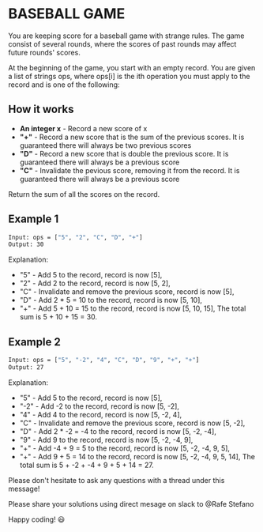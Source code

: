 
# BASEBALL GAME

You are keeping score for a baseball game with strange rules. The game consist of several rounds, where the scores of past rounds may affect future rounds' scores.

At the beginning of the game, you start with an empty record. You are given a list of strings ops, where ops[i] is the ith operation you must apply to the record and is one of the following:

## How it works

- **An integer x** - Record a new score of x
- **"+"** - Record a new score that is the sum of the previous scores. It is guaranteed there will always be two previous scores
- **"D"** - Record a new score that is double the previous score. It is guaranteed there will always be a previous score
- **"C"** - Invalidate the pevious score, removing it from the record. It is guaranteed there will always be a previous score

Return the sum of all the scores on the record.

## Example 1

```sh
Input: ops = ["5", "2", "C", "D", "+"] 
Output: 30
```
Explanation:

- "5" - Add 5 to the record, record is now [5],
- "2" - Add 2 to the record, record is now [5, 2],
- "C" - Invalidate and remove the previous score, record is now [5],
- "D" - Add 2 * 5 = 10 to the record, record is now [5, 10],
- "+" - Add 5 + 10 = 15 to the record, record is now [5, 10, 15],
The total sum is 5 + 10 + 15 = 30.


## Example 2

```sh
Input: ops = ["5", "-2", "4", "C", "D", "9", "+", "+"] 
Output: 27 
```
Explanation:

- "5" - Add 5 to the record, record is now [5],
- "-2" - Add -2 to the record, record is now [5, -2],
- "4" - Add 4 to the record, record is now [5, -2, 4],
- "C" - Invalidate and remove the previous score, record is now [5, -2],
- "D" - Add 2 * -2 = -4 to the record, record is now [5, -2, -4],
- "9" - Add 9 to the record, record is now [5, -2, -4, 9],
- "+" - Add -4 + 9 = 5 to the record, record is now [5, -2, -4, 9, 5],
- "+" - Add 9 + 5 = 14 to the record, record is now [5, -2, -4, 9, 5, 14],
The total sum is 5 + -2 + -4 + 9 + 5 + 14 = 27.


Please don't hesitate to ask any questions with a thread under this message!

Please share your solutions using direct mesage on slack to @Rafe Stefano

Happy coding! 😃